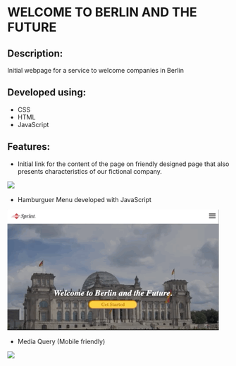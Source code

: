 # WELCOME TO BERLIN AND THE FUTURE

## Description: 

Initial webpage for a service to welcome companies in Berlin

## Developed using:

- CSS
- HTML
- JavaScript

## Features:

- Initial link for the content of the page on friendly designed page that also presents characteristics of our fictional company.

<img src='./presentationpage.gif' />

- Hamburguer Menu developed with JavaScript

<img src='./hamburguermenu.gif' />

- Media Query (Mobile friendly)

<img src='./mediaquery.gif' />

